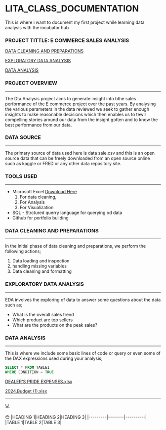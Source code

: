 # LITA_CLASS_DOCUMENTATION
This is where i want to document my first project while learning data analysis with the incubator hub

### PROJECT TITTLE: E COMMERCE SALES ANALYSIS

[DATA CLEANING AND PREPARATIONS](#data-cleaning-and-preparations)

[EXPLORATORY DATA ANALYSIS](#exploratory-data-analysis)

[DATA ANALYSIS](#data-analysis)

### PROJECT OVERVIEW
---
The Dta Analysis project aims to generate insight into bthe sales performance
of the E commerce project over the past years. By analysing the various
parameters in the data reviewed we seek to gather enough insights to make reasonable
decisions which then enables us to tewll compelling stories around our data from 
the insight gotten and to know the best performance from our data.

### DATA SOURCE
---
The primary source of data used here is data sale.csv and this is  an open source 
data that can be freely downloaded from an open source online such as kaggle
or FRED or any other data repository site.

### TOOLS USED
---
- Microsoft Excel [Download Here](https://www.microsoft.com)
  1.  For data cleaning,
  2.  For Analysis
  3.  For Visualization
- SQL - Strctured querry language for querying od data
- Github for portfolio building

### DATA CLEANING AND PREPARATIONS
---
In the initial phase of data cleaning and preparations, we perform the following actions;
1. Data loading and inspection
2. handling missing variables
3. Data cleaning and formatting

### EXPLORATORY DATA ANALYSIS
---
EDA involves the exploring of data to answer some questions about the
data such as;
- What is the overall sales trend
- Which product are top sellers
- What are the products on the peak sales?

### DATA ANALYSIS
---
This is where we include some basic lines of code or query or even some of the DAX
expressions used during your analysis;

```SQL
SELECT * FROM TABLE1
WHERE CONDITION = TRUE
```
   

[DEALER'S PRIDE EXPENSES.xlsx](https://github.com/user-attachments/files/17277338/DEALER.S.PRIDE.EXPENSES.xlsx)

[2024.Budget (1).xlsx](https://github.com/user-attachments/files/17277357/2024.Budget.1.xlsx)



---

💻

😊
|HEADING 1|HEADING 2|HEADING 3|
|---------|--------|----------|
|TABLE 1|TABLE 2|TABLE 3|
